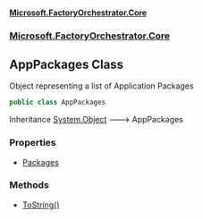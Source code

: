 #### [Microsoft.FactoryOrchestrator.Core](./Microsoft-FactoryOrchestrator-Core.md 'Microsoft.FactoryOrchestrator.Core')
### [Microsoft.FactoryOrchestrator.Core](./Microsoft-FactoryOrchestrator-Core.md 'Microsoft.FactoryOrchestrator.Core')
## AppPackages Class
Object representing a list of Application Packages  
```csharp
public class AppPackages
```
Inheritance [System.Object](https://docs.microsoft.com/en-us/dotnet/api/System.Object 'System.Object') &#129106; AppPackages  
### Properties
- [Packages](./Microsoft-FactoryOrchestrator-Core-AppPackages-Packages.md 'Microsoft.FactoryOrchestrator.Core.AppPackages.Packages')
### Methods
- [ToString()](./Microsoft-FactoryOrchestrator-Core-AppPackages-ToString().md 'Microsoft.FactoryOrchestrator.Core.AppPackages.ToString()')
